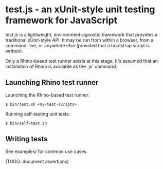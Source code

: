test.js - an xUnit-style unit testing framework for JavaScript
==============================================================

test.js is a lightweight, environment-agnostic framework that provides a
traditional xUnit-style API. It may be run from within a browser, from a
command-line, or anywhere else (provided that a bootstrap script is written).

Only a Rhino-based test runner exists at this stage. It's assumed that
an installation of Rhino is available as the `js' command.

Launching Rhino test runner
---------------------------

Launching the Rhino-based test runner:

    $ bin/test.sh <my-test-scripts>

Running self-testing unit tests:

    $ bin/self-test.sh

Writing tests
-------------
   
See examples/ for common use cases.

(TODO: document assertions)
